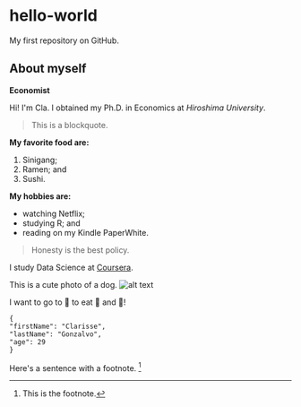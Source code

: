 # hello-world
My first repository on GitHub.

## About myself

**Economist**

Hi! I'm Cla. I obtained my Ph.D. in Economics at *Hiroshima University*.

>This is a blockquote.

**My favorite food are:**
1. Sinigang;
2. Ramen; and
3. Sushi.

**My hobbies are:**
- watching Netflix;
- studying R; and
- reading on my Kindle PaperWhite.

>Honesty is the best policy.

I study Data Science at [Coursera](https://www.coursera.org/in-progress).

This is a cute photo of a dog.
![alt text](https://hips.hearstapps.com/hmg-prod/images/dog-puppy-on-garden-royalty-free-image-1586966191.jpg?crop=1.00xw:0.669xh;0,0.190xh&resize=1200:*)

I want to go to 🗾 to eat 🍣 and 🍜!

```
{
"firstName": "Clarisse",
"lastName": "Gonzalvo",
"age": 29
}
```


Here's a sentence with a footnote. [^1]
[^1]: This is the footnote.



